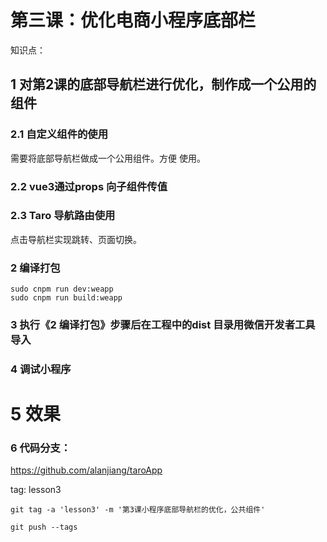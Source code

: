 # 第三课：优化电商小程序底部栏

知识点：

## 1  对第2课的底部导航栏进行优化，制作成一个公用的组件 

### 2.1  自定义组件的使用

需要将底部导航栏做成一个公用组件。方便 使用。

### 2.2 vue3通过props  向子组件传值

### 2.3 Taro 导航路由使用 

 点击导航栏实现跳转、页面切换。



### 2  编译打包

```
sudo cnpm run dev:weapp
sudo cnpm run build:weapp
```



### 3 执行《2  编译打包》步骤后在工程中的dist 目录用微信开发者工具导入



### 4 调试小程序



# 5 效果 







### 6 代码分支：

https://github.com/alanjiang/taroApp

tag: lesson3

```
git tag -a 'lesson3' -m '第3课小程序底部导航栏的优化，公共组件'

git push --tags
```





